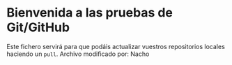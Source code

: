 # Bienvenida a las pruebas de Git/GitHub

Este fichero servirá para que podáis actualizar vuestros repositorios locales haciendo un `pull`.
Archivo modificado por: Nacho
